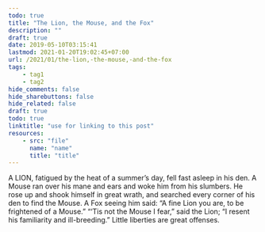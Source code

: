 ```yaml
---
todo: true
title: "The Lion, the Mouse, and the Fox"
description: ""
draft: true
date: 2019-05-10T03:15:41
lastmod: 2021-01-20T19:02:45+07:00
url: /2021/01/the-lion,-the-mouse,-and-the-fox
tags:
    - tag1
    - tag2
hide_comments: false
hide_sharebuttons: false
hide_related: false
draft: true
todo: true
linktitle: "use for linking to this post"
resources:
    - src: "file"
      name: "name"
      title: "title"
---
```


A LION, fatigued by the heat of a summer’s day, fell fast asleep in his den. A Mouse ran over his mane and ears and woke him from his slumbers. He rose up and shook himself in great wrath, and searched every corner of his den to find the Mouse. A Fox seeing him said: “A fine Lion you are, to be frightened of a Mouse.” “‘Tis not the Mouse I fear,” said the Lion; “I resent his familiarity and ill-breeding.”
Little liberties are great offenses.
